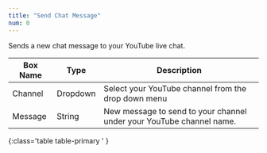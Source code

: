 ```yaml
---
title: "Send Chat Message"
num: 0
---
```


Sends a new chat message to your YouTube live chat. 

| Box Name | Type | Description | 
|-------|--------|--------|
|Channel|Dropdown|Select your YouTube channel from the drop down menu
|Message|String|New message to send to your channel under your YouTube channel name.
{:class='table table-primary ' }












